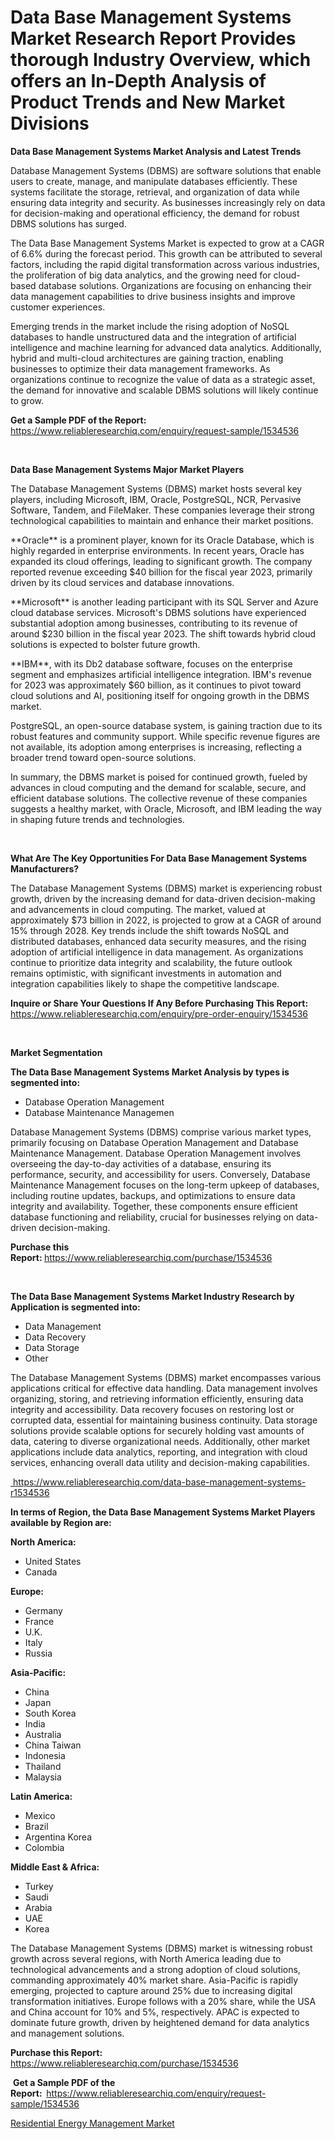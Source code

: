 <p><h1>Data Base Management Systems Market Research Report Provides thorough Industry Overview, which offers an In-Depth Analysis of Product Trends and New Market Divisions</h1></p><p><strong>Data Base Management Systems Market Analysis and Latest Trends</strong></p>
<p><p>Database Management Systems (DBMS) are software solutions that enable users to create, manage, and manipulate databases efficiently. These systems facilitate the storage, retrieval, and organization of data while ensuring data integrity and security. As businesses increasingly rely on data for decision-making and operational efficiency, the demand for robust DBMS solutions has surged.</p><p>The Data Base Management Systems Market is expected to grow at a CAGR of 6.6% during the forecast period. This growth can be attributed to several factors, including the rapid digital transformation across various industries, the proliferation of big data analytics, and the growing need for cloud-based database solutions. Organizations are focusing on enhancing their data management capabilities to drive business insights and improve customer experiences.</p><p>Emerging trends in the market include the rising adoption of NoSQL databases to handle unstructured data and the integration of artificial intelligence and machine learning for advanced data analytics. Additionally, hybrid and multi-cloud architectures are gaining traction, enabling businesses to optimize their data management frameworks. As organizations continue to recognize the value of data as a strategic asset, the demand for innovative and scalable DBMS solutions will likely continue to grow.</p></p>
<p><strong>Get a Sample PDF of the Report:&nbsp;</strong> <a href="https://www.reliableresearchiq.com/enquiry/request-sample/1534536?utm_campaign=3124&utm_medium=2&utm_source=Github&utm_content=ia&utm_term=09032025&utm_id=data-base-management-systems">https://www.reliableresearchiq.com/enquiry/request-sample/1534536</a></p>
<p>&nbsp;</p>
<p><strong>Data Base Management Systems Major Market Players</strong></p>
<p><p>The Database Management Systems (DBMS) market hosts several key players, including Microsoft, IBM, Oracle, PostgreSQL, NCR, Pervasive Software, Tandem, and FileMaker. These companies leverage their strong technological capabilities to maintain and enhance their market positions.</p><p>**Oracle** is a prominent player, known for its Oracle Database, which is highly regarded in enterprise environments. In recent years, Oracle has expanded its cloud offerings, leading to significant growth. The company reported revenue exceeding $40 billion for the fiscal year 2023, primarily driven by its cloud services and database innovations.</p><p>**Microsoft** is another leading participant with its SQL Server and Azure cloud database services. Microsoft's DBMS solutions have experienced substantial adoption among businesses, contributing to its revenue of around $230 billion in the fiscal year 2023. The shift towards hybrid cloud solutions is expected to bolster future growth.</p><p>**IBM**, with its Db2 database software, focuses on the enterprise segment and emphasizes artificial intelligence integration. IBM's revenue for 2023 was approximately $60 billion, as it continues to pivot toward cloud solutions and AI, positioning itself for ongoing growth in the DBMS market.</p><p>PostgreSQL, an open-source database system, is gaining traction due to its robust features and community support. While specific revenue figures are not available, its adoption among enterprises is increasing, reflecting a broader trend toward open-source solutions.</p><p>In summary, the DBMS market is poised for continued growth, fueled by advances in cloud computing and the demand for scalable, secure, and efficient database solutions. The collective revenue of these companies suggests a healthy market, with Oracle, Microsoft, and IBM leading the way in shaping future trends and technologies.</p></p>
<p>&nbsp;</p>
<p><strong>What Are The Key Opportunities For Data Base Management Systems Manufacturers?</strong></p>
<p><p>The Database Management Systems (DBMS) market is experiencing robust growth, driven by the increasing demand for data-driven decision-making and advancements in cloud computing. The market, valued at approximately $73 billion in 2022, is projected to grow at a CAGR of around 15% through 2028. Key trends include the shift towards NoSQL and distributed databases, enhanced data security measures, and the rising adoption of artificial intelligence in data management. As organizations continue to prioritize data integrity and scalability, the future outlook remains optimistic, with significant investments in automation and integration capabilities likely to shape the competitive landscape.</p></p>
<p><strong>Inquire or Share Your Questions If Any Before Purchasing This Report:</strong> <a href="https://www.reliableresearchiq.com/enquiry/pre-order-enquiry/1534536?utm_campaign=3124&utm_medium=2&utm_source=Github&utm_content=ia&utm_term=09032025&utm_id=data-base-management-systems">https://www.reliableresearchiq.com/enquiry/pre-order-enquiry/1534536</a></p>
<p>&nbsp;</p>
<p><strong>Market Segmentation</strong></p>
<p><strong>The Data Base Management Systems Market Analysis by types is segmented into:</strong></p>
<p><ul><li>Database Operation Management</li><li>Database Maintenance Managemen</li></ul></p>
<p><p>Database Management Systems (DBMS) comprise various market types, primarily focusing on Database Operation Management and Database Maintenance Management. Database Operation Management involves overseeing the day-to-day activities of a database, ensuring its performance, security, and accessibility for users. Conversely, Database Maintenance Management focuses on the long-term upkeep of databases, including routine updates, backups, and optimizations to ensure data integrity and availability. Together, these components ensure efficient database functioning and reliability, crucial for businesses relying on data-driven decision-making.</p></p>
<p><strong>Purchase this Report:&nbsp;</strong><a href="https://www.reliableresearchiq.com/purchase/1534536?utm_campaign=3124&utm_medium=2&utm_source=Github&utm_content=ia&utm_term=09032025&utm_id=data-base-management-systems">https://www.reliableresearchiq.com/purchase/1534536</a></p>
<p>&nbsp;</p>
<p><strong>The Data Base Management Systems Market Industry Research by Application is segmented into:</strong></p>
<p><ul><li>Data Management</li><li>Data Recovery</li><li>Data Storage</li><li>Other</li></ul></p>
<p><p>The Database Management Systems (DBMS) market encompasses various applications critical for effective data handling. Data management involves organizing, storing, and retrieving information efficiently, ensuring data integrity and accessibility. Data recovery focuses on restoring lost or corrupted data, essential for maintaining business continuity. Data storage solutions provide scalable options for securely holding vast amounts of data, catering to diverse organizational needs. Additionally, other market applications include data analytics, reporting, and integration with cloud services, enhancing overall data utility and decision-making capabilities.</p></p>
<p><a href="https://www.reliableresearchiq.com/data-base-management-systems-r1534536?utm_campaign=3124&utm_medium=2&utm_source=Github&utm_content=ia&utm_term=09032025&utm_id=data-base-management-systems">&nbsp;https://www.reliableresearchiq.com/data-base-management-systems-r1534536</a></p>
<p><strong>In terms of Region, the Data Base Management Systems Market Players available by Region are:</strong></p>
<p>
    <p> <strong> North America: </strong>
        <ul>
            <li>United States</li>
            <li>Canada</li>
        </ul>
        </p> 
    <p> <strong> Europe: </strong>
        <ul>
            <li>Germany</li>
            <li>France</li>
            <li>U.K.</li>
            <li>Italy</li>
            <li>Russia</li>
        </ul>
        </p> 
    <p> <strong> Asia-Pacific: </strong>
        <ul>
            <li>China</li>
            <li>Japan</li>
            <li>South Korea</li>
            <li>India</li>
            <li>Australia</li>
            <li>China Taiwan</li>
            <li>Indonesia</li>
            <li>Thailand</li>
            <li>Malaysia</li>
        </ul>
        </p> 
    <p> <strong> Latin America: </strong>
        <ul>
            <li>Mexico</li>
            <li>Brazil</li>
            <li>Argentina Korea</li>
            <li>Colombia</li>
        </ul>
        </p> 
    <p> <strong> Middle East & Africa: </strong>
        <ul>
            <li>Turkey</li>
            <li>Saudi</li>
            <li>Arabia</li>
            <li>UAE</li>
            <li>Korea</li>
        </ul>
    </p>
    </p>
<p><p>The Database Management Systems (DBMS) market is witnessing robust growth across several regions, with North America leading due to technological advancements and a strong adoption of cloud solutions, commanding approximately 40% market share. Asia-Pacific is rapidly emerging, projected to capture around 25% due to increasing digital transformation initiatives. Europe follows with a 20% share, while the USA and China account for 10% and 5%, respectively. APAC is expected to dominate future growth, driven by heightened demand for data analytics and management solutions.</p></p>
<p><strong>Purchase this Report: </strong><a href="https://www.reliableresearchiq.com/purchase/1534536?utm_campaign=3124&utm_medium=2&utm_source=Github&utm_content=ia&utm_term=09032025&utm_id=data-base-management-systems">https://www.reliableresearchiq.com/purchase/1534536</a></p>
<p>&nbsp;<strong>Get a Sample PDF of the Report:&nbsp;&nbsp;</strong><a href="https://www.reliableresearchiq.com/enquiry/request-sample/1534536?utm_campaign=3124&utm_medium=2&utm_source=Github&utm_content=ia&utm_term=09032025&utm_id=data-base-management-systems">https://www.reliableresearchiq.com/enquiry/request-sample/1534536</a></p>
<p><strong></strong></p>
<p><p><a href="https://github.com/rosalinebhakta48/Market-Research-Report-List-1/blob/main/residential-energy-management-market.md?utm_campaign=3124&utm_medium=2&utm_source=Github&utm_content=ia&utm_term=09032025&utm_id=data-base-management-systems">Residential Energy Management Market</a></p></p>